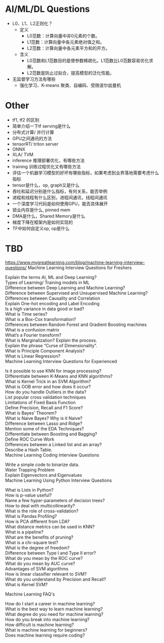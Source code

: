 # AI/ML/DL Questions
- L0、L1、L2正则化？
  - 定义
    - L0范数：计算向量中非0元素的个数。
    - L1范数：计算向量中各元素绝对值之和。
    - L2范数：计算向量中各元素平方和的开方。
  - 含义
    - L0范数和L1范数目的是使参数稀疏化。L1范数比L0范数容易优化求解。
    - L2范数是防止过拟合，提高模型的泛化性能。 
- 无监督学习方法有哪些
  - 强化学习、K-means 聚类、自编码、受限波尔兹曼机



# Other
- tf1, tf2 的区别
- 简单介绍一下tf serving是什么
- 分布式计算/ 并行计算
- GPU之间通讯的方法
- tensorRT/ triton server
- ONNX
- XLA/ TVM
- inference 推理部署优化，有哪些方法
- training 训练过程优化又有哪些方法
- 评估一个机器学习模型的好坏有哪些指标，如果考虑到业界落地需要考虑什么指标
- tensor是什么，op, graph又是什么
- 吞吐和延迟分别是什么指标，有何关系，能否举例
- 进程和线程有什么区别，进程间通讯，线程间通讯
- 一个深度学习代码是如何使用GPU，能否具体展开
- 锁业内存是什么, pinned mem
- DMA是什么，Shared Memory是什么
- 梯度下降在框架内是如何实现的
- TF中如何自定义op, op是什么

# TBD
https://www.mygreatlearning.com/blog/machine-learning-interview-questions/
Machine Learning Interview Questions for Freshers

Explain the terms AI, ML and Deep Learning?  
Types of Learning/ Training models in ML  
Difference between Deep Learning and Machine Learning?  
Difference between Supervised and Unsupervised Machine Learning?  
Differences between Causality and Correlation  
Explain One-hot encoding and Label Encoding  
Is a high variance in data good or bad?  
What is Time series?  
What is a Box-Cox transformation?  
Differences between Random Forest and Gradient Boosting machines  
What is a confusion matrix  
What’s a Fourier transform?  
What is Marginalization? Explain the process.  
Explain the phrase “Curse of Dimensionality”.  
What is Principle Component Analysis?  
What is Linear Regression?  
Machine Learning Interview Questions for Experienced  

Is it possible to use KNN for image processing?  
Differentiate between K-Means and KNN algorithms?  
What is Kernel Trick in an SVM Algorithm?  
What is OOB error and how does it occur?  
How do you handle Outliers in the data?  
List popular cross validation techniques  
Limitations of Fixed Basis Function  
Define Precision, Recall and F1 Score?  
What is Bayes’ Theorem?  
What is Naive Bayes? Why is it Naive?  
Difference between Lasso and Ridge?  
Mention some of the EDA Techniques?  
Differentiate between Boosting and Bagging?  
Define ROC Curve Work  
Differences between a Linked list and an array?  
Describe a Hash Table.  
Machine Learning Coding Interview Questions  

Write a simple code to binarize data.  
Water Trapping Problem  
Explain Eigenvectors and Eigenvalues  
Machine Learning Using Python Interview Questions  

What is Lists in Python?  
How is p-value useful?  
Name a few hyper-parameters of decision trees?  
How to deal with multicollinearity?  
What is the role of cross-validation?  
What is Pandas Profiling?  
How is PCA different from LDA?  
What distance metrics can be used in KNN?  
What is a pipeline?  
What are the benefits of pruning?  
What is a chi-square test?  
What is the degree of freedom?  
Difference between Type I and Type II error?  
What do you mean by the ROC curve?  
What do you mean by AUC curve?  
Advantages of SVM algorithms  
How is linear classifier relevant to SVM?  
What do you understand by Precision and Recall?  
What is Kernel SVM?  

Machine Learning FAQ's  

How do I start a career in machine learning?  
What is the best way to learn machine learning?  
What degree do you need for machine learning?  
How do you break into machine learning?  
How difficult is machine learning?  
What is machine learning for beginners?  
Does machine learning require coding?  

